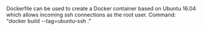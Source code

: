 Dockerfile can be used to create a Docker container based on Ubuntu 16.04 which allows incoming ssh connections as the root user.
Command: "docker build --tag=ubuntu-ssh ."
